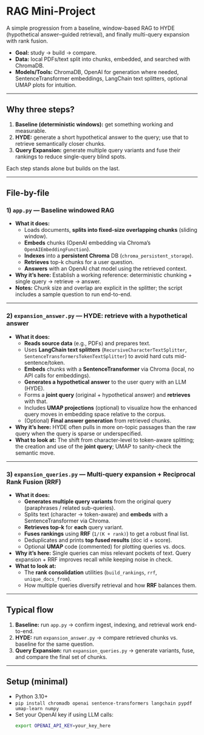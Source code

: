 # RAG Mini-Project

A simple progression from a baseline, window-based RAG to HYDE (hypothetical answer–guided retrieval), and finally multi-query expansion with rank fusion.

- **Goal:** study → build → compare.
- **Data:** local PDFs/text split into chunks, embedded, and searched with ChromaDB.
- **Models/Tools:** ChromaDB, OpenAI for generation where needed, SentenceTransformer embeddings, LangChain text splitters, optional UMAP plots for intuition.

---

## Why three steps?

1. **Baseline (deterministic windows):** get something working and measurable.
2. **HYDE:** generate a short hypothetical answer to the query; use that to retrieve semantically closer chunks.
3. **Query Expansion:** generate multiple query variants and fuse their rankings to reduce single-query blind spots.

Each step stands alone but builds on the last.

---

## File-by-file

### 1) `app.py` — Baseline windowed RAG
- **What it does:**  
  - Loads documents, **splits into fixed-size overlapping chunks** (sliding window).
  - **Embeds** chunks (OpenAI embedding via Chroma’s `OpenAIEmbeddingFunction`).
  - **Indexes** into a **persistent Chroma** DB (`chroma_persistent_storage`).
  - **Retrieves** top-k chunks for a user question.
  - **Answers** with an OpenAI chat model using the retrieved context.
- **Why it’s here:** Establish a working reference: deterministic chunking + single query → retrieve → answer.
- **Notes:** Chunk size and overlap are explicit in the splitter; the script includes a sample question to run end-to-end.

---

### 2) `expansion_answer.py` — HYDE: retrieve with a hypothetical answer
- **What it does:**  
  - **Reads source data** (e.g., PDFs) and prepares text.  
  - Uses **LangChain text splitters** (`RecursiveCharacterTextSplitter`, `SentenceTransformersTokenTextSplitter`) to avoid hard cuts mid-sentence/token.  
  - **Embeds** chunks with a **SentenceTransformer** via Chroma (local, no API calls for embeddings).  
  - **Generates a hypothetical answer** to the user query with an LLM (HYDE).  
  - Forms a **joint query** (original + hypothetical answer) and **retrieves** with that.  
  - Includes **UMAP projections** (optional) to visualize how the enhanced query moves in embedding space relative to the corpus.
  - (Optional) **Final answer generation** from retrieved chunks.
- **Why it’s here:** HYDE often pulls in more on-topic passages than the raw query when the query is sparse or underspecified.
- **What to look at:** The shift from character-level to token-aware splitting; the creation and use of the **joint query**; UMAP to sanity-check the semantic move.

---

### 3) `expansion_queries.py` — Multi-query expansion + Reciprocal Rank Fusion (RRF)
- **What it does:**  
  - **Generates multiple query variants** from the original query (paraphrases / related sub-queries).  
  - Splits text (character → token-aware) and **embeds** with a SentenceTransformer via Chroma.  
  - **Retrieves top-k** for **each** query variant.  
  - **Fuses rankings** using **RRF** (`1/(K + rank)`) to get a robust final list.  
  - Deduplicates and prints **top fused results** (doc id + score).  
  - Optional **UMAP** code (commented) for plotting queries vs. docs.
- **Why it’s here:** Single queries can miss relevant pockets of text. Query expansion + RRF improves recall while keeping noise in check.
- **What to look at:**  
  - The **rank consolidation** utilities (`build_rankings`, `rrf`, `unique_docs_from`).  
  - How multiple queries diversify retrieval and how **RRF** balances them.

---

## Typical flow

1. **Baseline:** run `app.py` → confirm ingest, indexing, and retrieval work end-to-end.  
2. **HYDE:** run `expansion_answer.py` → compare retrieved chunks vs. baseline for the same question.  
3. **Query Expansion:** run `expansion_queries.py` → generate variants, fuse, and compare the final set of chunks.

---

## Setup (minimal)

- Python 3.10+
- `pip install chromadb openai sentence-transformers langchain pypdf umap-learn numpy`
- Set your OpenAI key if using LLM calls:  
  ```bash
  export OPENAI_API_KEY=your_key_here
